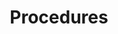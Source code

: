 ---
title: Procedures
linkTitle: Procedures
description: Explains the operation procedures.
cascade:
  type: docs
menu:
  main:
    weight: 50
    name: Procedures
    pre: '<i class="fa-solid fa-gear"></i>'
--- 